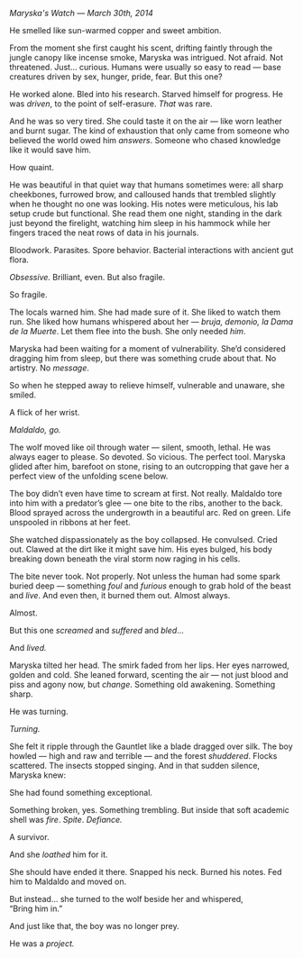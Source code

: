 _Maryska's Watch — March 30th, 2014_

He smelled like sun-warmed copper and sweet ambition.

From the moment she first caught his scent, drifting faintly through the jungle canopy like incense smoke, Maryska was intrigued. Not afraid. Not threatened. Just… curious. Humans were usually so easy to read — base creatures driven by sex, hunger, pride, fear. But this one?

He worked alone. Bled into his research. Starved himself for progress. He was _driven_, to the point of self-erasure. _That_ was rare.

And he was so very tired. She could taste it on the air — like worn leather and burnt sugar. The kind of exhaustion that only came from someone who believed the world owed him _answers_. Someone who chased knowledge like it would save him.

How quaint.

He was beautiful in that quiet way that humans sometimes were: all sharp cheekbones, furrowed brow, and calloused hands that trembled slightly when he thought no one was looking. His notes were meticulous, his lab setup crude but functional. She read them one night, standing in the dark just beyond the firelight, watching him sleep in his hammock while her fingers traced the neat rows of data in his journals.

Bloodwork. Parasites. Spore behavior. Bacterial interactions with ancient gut flora.

_Obsessive._ Brilliant, even. But also fragile.

So fragile.

The locals warned him. She had made sure of it. She liked to watch them run. She liked how humans whispered about her — _bruja, demonio, la Dama de la Muerte_. Let them flee into the bush. She only needed _him_.

Maryska had been waiting for a moment of vulnerability. She’d considered dragging him from sleep, but there was something crude about that. No artistry. No _message_.

So when he stepped away to relieve himself, vulnerable and unaware, she smiled.

A flick of her wrist.

_Maldaldo, go._

The wolf moved like oil through water — silent, smooth, lethal. He was always eager to please. So devoted. So vicious. The perfect tool. Maryska glided after him, barefoot on stone, rising to an outcropping that gave her a perfect view of the unfolding scene below.

The boy didn’t even have time to scream at first. Not really. Maldaldo tore into him with a predator’s glee — one bite to the ribs, another to the back. Blood sprayed across the undergrowth in a beautiful arc. Red on green. Life unspooled in ribbons at her feet.

She watched dispassionately as the boy collapsed. He convulsed. Cried out. Clawed at the dirt like it might save him. His eyes bulged, his body breaking down beneath the viral storm now raging in his cells.

The bite never took. Not properly. Not unless the human had some spark buried deep — something _foul_ and _furious_ enough to grab hold of the beast and _live_. And even then, it burned them out. Almost always.

Almost.

But this one _screamed_ and _suffered_ and _bled_…

And _lived._

Maryska tilted her head. The smirk faded from her lips. Her eyes narrowed, golden and cold. She leaned forward, scenting the air — not just blood and piss and agony now, but _change_. Something old awakening. Something sharp.

He was turning.

_Turning._

She felt it ripple through the Gauntlet like a blade dragged over silk. The boy howled — high and raw and terrible — and the forest _shuddered_. Flocks scattered. The insects stopped singing. And in that sudden silence, Maryska knew:

She had found something exceptional.

Something broken, yes. Something trembling. But inside that soft academic shell was _fire_. _Spite_. _Defiance._

A survivor.

And she _loathed_ him for it.

She should have ended it there. Snapped his neck. Burned his notes. Fed him to Maldaldo and moved on.

But instead… she turned to the wolf beside her and whispered,  
“Bring him in.”

And just like that, the boy was no longer prey.

He was a _project._